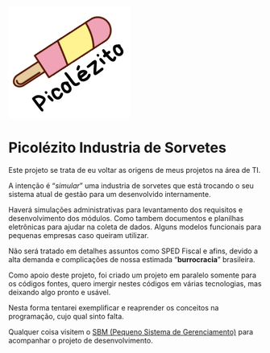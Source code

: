 ![LogoPicolezito.png](./images/LogoPicolezito.png)

# Picolézito Industria de Sorvetes

Este projeto se trata de eu voltar as origens de meus projetos na área de TI.

A intenção é “*simular*” uma industria de sorvetes que está trocando o seu sistema atual de gestão para um desenvolvido internamente.

Haverá simulações administrativas para levantamento dos requisitos e desenvolvimento dos módulos. Como tambem documentos e planilhas eletrônicas para ajudar na coleta de dados. Alguns modelos funcionais para pequenas empresas caso queiram utilizar.

Não será tratado em detalhes assuntos como SPED Fiscal e afins, devido a alta demanda e complicações de nossa estimada “**burrocracia**” brasileira.

Como apoio deste projeto, foi criado um projeto em paralelo somente para os códigos fontes, quero imergir nestes códigos em várias tecnologias, mas deixando algo pronto e usável.

Nesta forma tentarei exemplificar e reaprender os conceitos na programação, cujo qual sinto falta.

Qualquer coisa visitem o [SBM (Pequeno Sistema de Gerenciamento)](https://github.com/emersonmuniz/SBM) para acompanhar o projeto de desenvolvimento.
